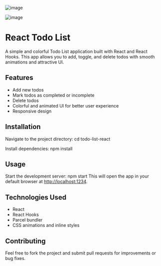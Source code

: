 ![image](https://github.com/user-attachments/assets/fd9409b1-4b7f-4bb2-b26a-c444814ba9bb)

![image](https://github.com/user-attachments/assets/8da1c9c8-4d10-4df5-b2be-7a45f295117e)

# React Todo List

A simple and colorful Todo List application built with React and React Hooks. This app allows you to add, toggle, and delete todos with smooth animations and attractive UI.

## Features

- Add new todos
- Mark todos as completed or incomplete
- Delete todos
- Colorful and animated UI for better user experience
- Responsive design

## Installation

 Navigate to the project directory:
   cd todo-list-react

 Install dependencies:
   npm install

## Usage

Start the development server:
npm start
This will open the app in your default browser at [http://localhost:1234](http://localhost:1234).

## Technologies Used

- React
- React Hooks
- Parcel bundler
- CSS animations and inline styles

## Contributing

Feel free to fork the project and submit pull requests for improvements or bug fixes.
